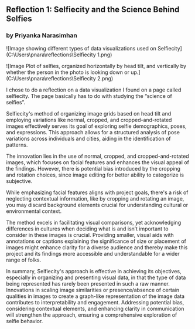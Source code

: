 
## Reflection 1: Selfiecity and the Science Behind Selfies

### by Priyanka Narasimhan

![Image showing different types of data visualizations used on Selfiecity](C:\Users\pnara\reflections\Selfiecity 1.png)

![Image Plot of selfies, organized horizontally by head tilt, and vertically by whether the person in the photo is looking down or up.](C:\Users\pnara\reflections\Selfiecity 2.png)

I chose to do a reflection on a data visualization I found on a page called selfiecity. The page basically has to do with studying the “science of selfies”.

Selfiecity's method of organizing image grids based on head tilt and employing variations like normal, cropped, and cropped-and-rotated images effectively serves its goal of exploring selfie demographics, poses, and expressions. This approach allows for a structured analysis of pose variations across individuals and cities, aiding in the identification of patterns. 

The innovation lies in the use of normal, cropped, and cropped-and-rotated images, which focuses on facial features and enhances the visual appeal of the findings. However, there is potential bias introduced by the cropping and rotation choices, since image editing for better ability to categorize is subjective.</p>
<p>While emphasizing facial features aligns with project goals, there's a risk of neglecting contextual information, like by cropping and rotating an image, you may discard background elements crucial for understanding cultural or environmental context.

The method excels in facilitating visual comparisons, yet acknowledging differences in cultures when deciding what is and isn’t important to consider in these images is crucial. Providing smaller, visual aids with annotations or captions explaining the significance of size or placement of images might enhance clarity for a diverse audience and thereby make this project and its findings more accessible and understandable for a wider range of folks. 

In summary, Selfiecity's approach is effective in achieving its objectives, especially in organizing and presenting visual data, in that the type of data being represented has rarely been presented in such a raw manner. Innovations in scaling image similarities or presence/absence of certain qualities in images to create a graph-like representation of the image data contributes to interpretability and engagement. Addressing potential bias, considering contextual elements, and enhancing clarity in communication will strengthen the approach, ensuring a comprehensive exploration of selfie behavior. 
